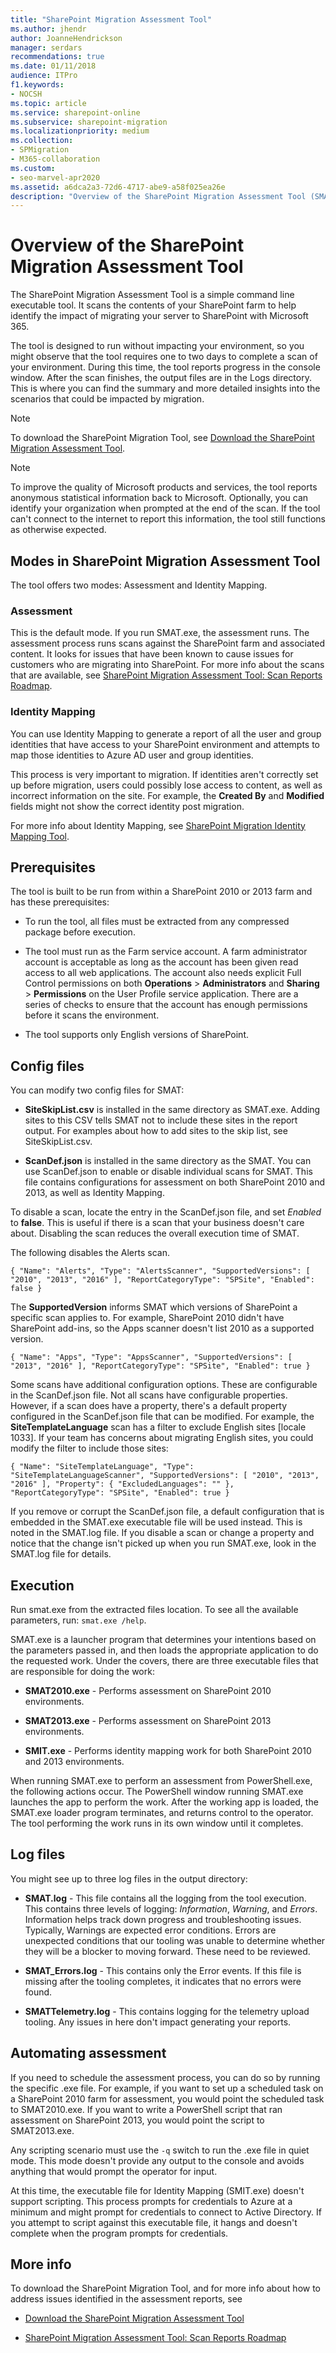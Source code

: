 ```yaml
---
title: "SharePoint Migration Assessment Tool"
ms.author: jhendr
author: JoanneHendrickson
manager: serdars
recommendations: true
ms.date: 01/11/2018
audience: ITPro
f1.keywords:
- NOCSH
ms.topic: article
ms.service: sharepoint-online
ms.subservice: sharepoint-migration
ms.localizationpriority: medium
ms.collection:
- SPMigration
- M365-collaboration
ms.custom:
- seo-marvel-apr2020
ms.assetid: a6dca2a3-72d6-4717-abe9-a58f025ea26e
description: "Overview of the SharePoint Migration Assessment Tool (SMAT). A tool that helps identify the impact of migrating your server to SharePoint in Microsoft 365."
---
```


# Overview of the SharePoint Migration Assessment Tool

The SharePoint Migration Assessment Tool is a simple command line executable tool. It scans the contents of your SharePoint farm to help identify the impact of migrating your server to SharePoint with Microsoft 365.
  
The tool is designed to run without impacting your environment, so you might observe that the tool requires one to two days to complete a scan of your environment. During this time, the tool reports progress in the console window. After the scan finishes, the output files are in the Logs directory. This is where you can find the summary and more detailed insights into the scenarios that could be impacted by migration.
  
> [!NOTE]
> To download the SharePoint Migration Tool, see [Download the SharePoint Migration Assessment Tool](https://www.microsoft.com/download/details.aspx?id=53598).
  
> [!NOTE]
> To improve the quality of Microsoft products and services, the tool reports anonymous statistical information back to Microsoft. Optionally, you can identify your organization when prompted at the end of the scan. If the tool can't connect to the internet to report this information, the tool still functions as otherwise expected.

## Modes in SharePoint Migration Assessment Tool

The tool offers two modes: Assessment and Identity Mapping.
  
### Assessment

This is the default mode. If you run SMAT.exe, the assessment runs. The assessment process runs scans against the SharePoint farm and associated content. It looks for issues that have been known to cause issues for customers who are migrating into SharePoint. For more info about the scans that are available, see [SharePoint Migration Assessment Tool: Scan Reports Roadmap](sharepoint-migration-assessment-toolscan-reports-roadmap.md).
  
### Identity Mapping

You can use Identity Mapping to generate a report of all the user and group identities that have access to your SharePoint environment and attempts to map those identities to Azure AD user and group identities.
  
This process is very important to migration. If identities aren't correctly set up before migration, users could possibly lose access to content, as well as incorrect information on the site. For example, the **Created By** and **Modified** fields might not show the correct identity post migration.
  
For more info about Identity Mapping, see [SharePoint Migration Identity Mapping Tool](sharepoint-migration-identity-mapping-tool.md).
  
## Prerequisites

The tool is built to be run from within a SharePoint 2010 or 2013 farm and has these prerequisites:
  
- To run the tool, all files must be extracted from any compressed package before execution.
    
- The tool must run as the Farm service account. A farm administrator account is acceptable as long as the account has been given read access to all web applications. The account also needs explicit Full Control permissions on both **Operations** > **Administrators** and **Sharing** > **Permissions** on the User Profile service application. There are a series of checks to ensure that the account has enough permissions before it scans the environment.

- The tool supports only English versions of SharePoint.
    
## Config files

You can modify two config files for SMAT:

-  **SiteSkipList.csv** is installed in the same directory as SMAT.exe. Adding sites to this CSV tells SMAT not to include these sites in the report output. For examples about how to add sites to the skip list, see SiteSkipList.csv. 
  
 - **ScanDef.json** is installed in the same directory as the SMAT. You can use ScanDef.json to enable or disable individual scans for SMAT. This file contains configurations for assessment on both SharePoint 2010 and 2013, as well as Identity Mapping. 
  
To disable a scan, locate the entry in the ScanDef.json file, and set  *Enabled*  to **false**. This is useful if there is a scan that your business doesn't care about. Disabling the scan reduces the overall execution time of SMAT.
  
The following disables the Alerts scan.
 
`{ "Name": "Alerts", "Type": "AlertsScanner", "SupportedVersions": [ "2010", "2013", "2016" ], "ReportCategoryType": "SPSite", "Enabled": false }`
  
The **SupportedVersion** informs SMAT which versions of SharePoint a specific scan applies to. For example, SharePoint 2010 didn't have SharePoint add-ins, so the Apps scanner doesn't list 2010 as a supported version.
  
`{ "Name": "Apps", "Type": "AppsScanner", "SupportedVersions": [ "2013", "2016" ], "ReportCategoryType": "SPSite", "Enabled": true }`
  
Some scans have additional configuration options. These are configurable in the ScanDef.json file. Not all scans have configurable properties. However, if a scan does have a property, there's a default property configured in the ScanDef.json file that can be modified. For example, the **SiteTemplateLanguage** scan has a filter to exclude English sites [locale 1033]. If your team has concerns about migrating English sites, you could modify the filter to include those sites:
  
`{ "Name": "SiteTemplateLanguage", "Type": "SiteTemplateLanguageScanner", "SupportedVersions": [ "2010", "2013", "2016" ], "Property": { "ExcludedLanguages": "" }, "ReportCategoryType": "SPSite", "Enabled": true }`
  
If you remove or corrupt the ScanDef.json file, a default configuration that is embedded in the SMAT.exe executable file will be used instead. This is noted in the SMAT.log file. If you disable a scan or change a property and notice that the change isn't picked up when you run SMAT.exe, look in the SMAT.log file for details.
  
## Execution

Run smat.exe from the extracted files location. To see all the available parameters, run: `smat.exe /help`.
  
SMAT.exe is a launcher program that determines your intentions based on the parameters passed in, and then loads the appropriate application to do the requested work. Under the covers, there are three executable files that are responsible for doing the work:
  
- **SMAT2010.exe** - Performs assessment on SharePoint 2010 environments.
    
- **SMAT2013.exe** - Performs assessment on SharePoint 2013 environments.
    
- **SMIT.exe** - Performs identity mapping work for both SharePoint 2010 and 2013 environments.
    
When running SMAT.exe to perform an assessment from PowerShell.exe, the following actions occur. The PowerShell window running SMAT.exe launches the app to perform the work. After the working app is loaded, the SMAT.exe loader program terminates, and returns control to the operator. The tool performing the work runs in its own window until it completes.
  
## Log files

You might see up to three log files in the output directory:
  
- **SMAT.log** - This file contains all the logging from the tool execution. This contains three levels of logging: *Information*, *Warning*, and *Errors*. Information helps track down progress and troubleshooting issues. Typically, Warnings are expected error conditions. Errors are unexpected conditions that our tooling was unable to determine whether they will be a blocker to moving forward. These need to be reviewed. 
    
- **SMAT_Errors.log** - This contains only the Error events. If this file is missing after the tooling completes, it indicates that no errors were found. 
    
- **SMATTelemetry.log** - This contains logging for the telemetry upload tooling. Any issues in here don't impact generating your reports. 
    
## Automating assessment

If you need to schedule the assessment process, you can do so by running the specific .exe file. For example, if you want to set up a scheduled task on a SharePoint 2010 farm for assessment, you would point the scheduled task to SMAT2010.exe. If you want to write a PowerShell script that ran assessment on SharePoint 2013, you would point the script to SMAT2013.exe.
  
Any scripting scenario must use the `-q` switch to run the .exe file in quiet mode. This mode doesn't provide any output to the console and avoids anything that would prompt the operator for input.
  
At this time, the executable file for Identity Mapping (SMIT.exe) doesn't support scripting. This process prompts for credentials to Azure at a minimum and might prompt for credentials to connect to Active Directory. If you attempt to script against this executable file, it hangs and doesn't complete when the program prompts for credentials.
  
## More info

To download the SharePoint Migration Tool, and for more info about how to address issues identified in the assessment reports, see
  
- [Download the SharePoint Migration Assessment Tool ](https://www.microsoft.com/download/details.aspx?id=53598)
    
- [SharePoint Migration Assessment Tool: Scan Reports Roadmap](sharepoint-migration-assessment-toolscan-reports-roadmap.md)
